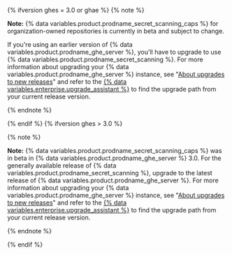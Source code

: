 {% ifversion ghes = 3.0 or ghae %}
{% note %}

**Note:** {% data variables.product.prodname_secret_scanning_caps %} for organization-owned repositories is currently in beta and subject to change.

If you're using an earlier version of {% data variables.product.prodname_ghe_server %}, you'll have to upgrade to use {% data variables.product.prodname_secret_scanning %}. For more information about upgrading your {% data variables.product.prodname_ghe_server %} instance, see "[About upgrades to new releases](/admin/overview/about-upgrades-to-new-releases)" and refer to the [{% data variables.enterprise.upgrade_assistant %}](https://support.github.com/enterprise/server-upgrade) to find the upgrade path from your current release version.


{% endnote %}

{% endif %}
{% ifversion ghes > 3.0 %}

{% note %}

**Note:** {% data variables.product.prodname_secret_scanning_caps %} was in beta in {% data variables.product.prodname_ghe_server %} 3.0. For the generally available release of {% data variables.product.prodname_secret_scanning %}, upgrade to the latest release of {% data variables.product.prodname_ghe_server %}. For more information about upgrading your {% data variables.product.prodname_ghe_server %} instance, see "[About upgrades to new releases](/admin/overview/about-upgrades-to-new-releases)" and refer to the [{% data variables.enterprise.upgrade_assistant %}](https://support.github.com/enterprise/server-upgrade) to find the upgrade path from your current release version.


{% endnote %}

{% endif %}
